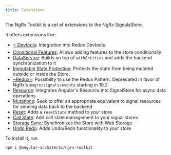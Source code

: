 ```yaml
---
title: Extensions
---
```


The NgRx Toolkit is a set of extensions to the NgRx SignalsStore.

It offers extensions like:

- [⭐️ Devtools](./with-devtools): Integration into Redux Devtools
- [Conditional Features](./with-conditional): Allows adding features to the store conditionally
- [DataService](./with-data-service): Builds on top of `withEntities` and adds the backend synchronization to it
- [Immutable State Protection](./with-immutable-state): Protects the state from being mutated outside or inside the Store.
- [~Redux~](./with-redux): Possibility to use the Redux Pattern. Deprecated in favor of NgRx's `@ngrx/signals/events` starting in 19.2
- [Resource](./with-resource): Integrates Angular's Resource into SignalStore for async data operations
- [Mutations](./mutations): Seek to offer an appropriate equivalent to signal resources for sending data back to the backend
- [Reset](./with-reset): Adds a `resetState` method to your store
- [Call State](./with-call-state): Add call state management to your signal stores
- [Storage Sync](./with-storage-sync): Synchronizes the Store with Web Storage
- [Undo Redo](./with-undo-redo): Adds Undo/Redo functionality to your store

To install it, run

```shell
npm i @angular-architects/ngrx-toolkit
```
